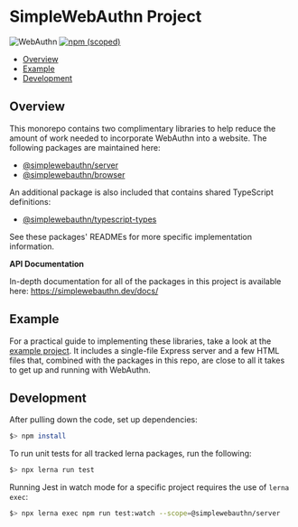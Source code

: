 <!-- omit in toc -->
# SimpleWebAuthn Project

![WebAuthn](https://img.shields.io/badge/WebAuthn-Simplified-blueviolet?style=for-the-badge&logo=WebAuthn)
[![npm (scoped)](https://img.shields.io/npm/v/@simplewebauthn/server?style=for-the-badge&logo=npm)](https://www.npmjs.com/search?q=simplewebauthn)

- [Overview](#overview)
- [Example](#example)
- [Development](#development)

## Overview

This monorepo contains two complimentary libraries to help reduce the amount of
work needed to incorporate WebAuthn into a website. The following packages are
maintained here:

- [@simplewebauthn/server](https://github.com/MasterKale/SimpleWebAuthn/tree/master/packages/server)
- [@simplewebauthn/browser](https://github.com/MasterKale/SimpleWebAuthn/tree/master/packages/browser)

An additional package is also included that contains shared TypeScript
definitions:

- [@simplewebauthn/typescript-types](https://github.com/MasterKale/SimpleWebAuthn/tree/master/packages/typescript-types/)

See these packages' READMEs for more specific implementation information.

**API Documentation**

In-depth documentation for all of the packages in this project is available
here: https://simplewebauthn.dev/docs/

## Example

For a practical guide to implementing these libraries, take a look at the
[example project](https://github.com/MasterKale/SimpleWebAuthn/tree/master/example).
It includes a single-file Express server and a few HTML files that, combined
with the packages in this repo, are close to all it takes to get up and running
with WebAuthn.

## Development

After pulling down the code, set up dependencies:

```sh
$> npm install
```

To run unit tests for all tracked lerna packages, run the following:

```sh
$> npx lerna run test
```

Running Jest in watch mode for a specific project requires the use of
`lerna exec`:

```sh
$> npx lerna exec npm run test:watch --scope=@simplewebauthn/server
```
